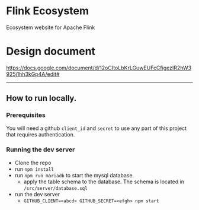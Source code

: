 # Flink Ecosystem

Ecosystem website for Apache Flink

# Design document

https://docs.google.com/document/d/12oCItoLbKrLGuwEUFcCfigezIR2hW3925j1hh3kGp4A/edit#

---

## How to run locally.

### Prerequisites

You will need a github `client_id` and `secret` to use any part of this project
that requires authentication.

### Running the dev server

- Clone the repo
- run `npm install`
- run `npm run mariadb` to start the mysql database.
  - apply the table schema to the database. The schema is located in `/src/server/database.sql`
- run the dev server
  - `GITHUB_CLIENT=<abcd> GITHUB_SECRET=<efgh> npm start`
